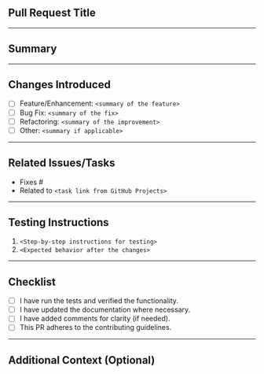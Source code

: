 ## Pull Request Title

<!-- Provide a concise and descriptive title. -->

---

## Summary

<!-- Describe the purpose of this pull request in one or two sentences. -->

---

## Changes Introduced

<!-- Provide a bullet-point summary of the changes introduced in this PR. -->

- [ ] Feature/Enhancement: `<summary of the feature>`
- [ ] Bug Fix: `<summary of the fix>`
- [ ] Refactoring: `<summary of the improvement>`
- [ ] Other: `<summary if applicable>`

---

## Related Issues/Tasks

<!-- If this PR fixes or is related to existing issues or GitHub Project tasks, reference them here. -->

- Fixes #<issue-number>
- Related to `<task link from GitHub Projects>`

---

## Testing Instructions

<!-- Describe how to test the changes introduced by this PR. -->

1. `<Step-by-step instructions for testing>`
2. `<Expected behavior after the changes>`

---

## Checklist

<!-- Check all the applicable boxes before submitting the PR. -->

- [ ] I have run the tests and verified the functionality.
- [ ] I have updated the documentation where necessary.
- [ ] I have added comments for clarity (if needed).
- [ ] This PR adheres to the contributing guidelines.

---

## Additional Context (Optional)

<!-- Add any other context or screenshots that might be helpful for the reviewers. -->
